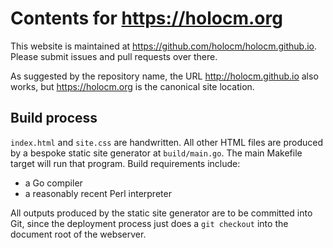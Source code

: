 # Contents for <https://holocm.org>

This website is maintained at <https://github.com/holocm/holocm.github.io>.
Please submit issues and pull requests over there.

As suggested by the repository name, the URL <http://holocm.github.io> also
works, but <https://holocm.org> is the canonical site location.

## Build process

`index.html` and `site.css` are handwritten. All other HTML files are produced
by a bespoke static site generator at `build/main.go`. The main Makefile target
will run that program. Build requirements include:

- a Go compiler
- a reasonably recent Perl interpreter

All outputs produced by the static site generator are to be committed into Git,
since the deployment process just does a `git checkout` into the document root
of the webserver.
